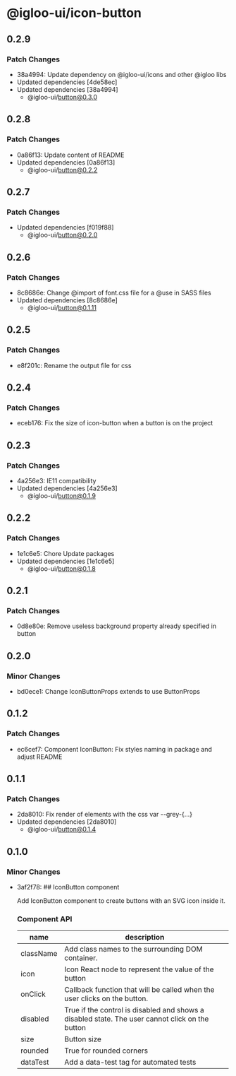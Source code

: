 # @igloo-ui/icon-button

## 0.2.9

### Patch Changes

- 38a4994: Update dependency on @igloo-ui/icons and other @igloo libs
- Updated dependencies [4de58ec]
- Updated dependencies [38a4994]
  - @igloo-ui/button@0.3.0

## 0.2.8

### Patch Changes

- 0a86f13: Update content of README
- Updated dependencies [0a86f13]
  - @igloo-ui/button@0.2.2

## 0.2.7

### Patch Changes

- Updated dependencies [f019f88]
  - @igloo-ui/button@0.2.0

## 0.2.6

### Patch Changes

- 8c8686e: Change @import of font.css file for a @use in SASS files
- Updated dependencies [8c8686e]
  - @igloo-ui/button@0.1.11

## 0.2.5

### Patch Changes

- e8f201c: Rename the output file for css

## 0.2.4

### Patch Changes

- eceb176: Fix the size of icon-button when a button is on the project

## 0.2.3

### Patch Changes

- 4a256e3: IE11 compatibility
- Updated dependencies [4a256e3]
  - @igloo-ui/button@0.1.9

## 0.2.2

### Patch Changes

- 1e1c6e5: Chore Update packages
- Updated dependencies [1e1c6e5]
  - @igloo-ui/button@0.1.8

## 0.2.1

### Patch Changes

- 0d8e80e: Remove useless background property already specified in button

## 0.2.0

### Minor Changes

- bd0ece1: Change IconButtonProps extends to use ButtonProps

## 0.1.2

### Patch Changes

- ec6cef7: Component IconButton: Fix styles naming in package and adjust README

## 0.1.1

### Patch Changes

- 2da8010: Fix render of elements with the css var --grey-{...}
- Updated dependencies [2da8010]
  - @igloo-ui/button@0.1.4

## 0.1.0

### Minor Changes

- 3af2f78: ## IconButton component

  Add IconButton component to create buttons with an SVG icon inside it.

  ### Component API

  | name      | description                                                                                     |
  | --------- | ----------------------------------------------------------------------------------------------- |
  | className | Add class names to the surrounding DOM container.                                               |
  | icon      | Icon React node to represent the value of the button                                            |
  | onClick   | Callback function that will be called when the user clicks on the button.                       |
  | disabled  | True if the control is disabled and shows a disabled state. The user cannot click on the button |
  | size      | Button size                                                                                     |
  | rounded   | True for rounded corners                                                                        |
  | dataTest  | Add a data-test tag for automated tests                                                         |
